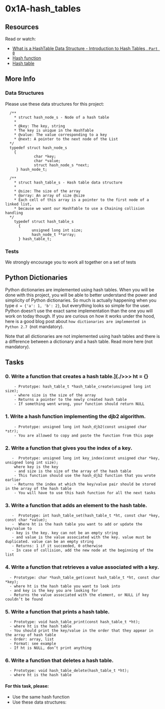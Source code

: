 # 0x1A-hash_tables

## Resources
Read or watch:

- <a href="https://www.youtube.com/watch?v=MfhjkfocRR0">What is a HashTable Data Structure - Introduction to Hash Tables , `Part 0`</a>
- <a href="https://en.wikipedia.org/wiki/Hash_function">Hash function</a>
- <a href="https://en.wikipedia.org/wiki/Hash_table">Hash table</a>

## More Info
### Data Structures
Please use these data structures for this project:

      /**
        * struct hash_node_s - Node of a hash table
        *
        * @key: The key, string
        * The key is unique in the HashTable
        * @value: The value corresponding to a key
        * @next: A pointer to the next node of the List
      */
      typedef struct hash_node_s
        {
                 char *key;
                 char *value;
                 struct hash_node_s *next;
         } hash_node_t;

      /**
        * struct hash_table_s - Hash table data structure
        *
        * @size: The size of the array
        * @array: An array of size @size
        * Each cell of this array is a pointer to the first node of a linked list,
        * because we want our HashTable to use a Chaining collision handling
      */
        typedef struct hash_table_s
          {
                unsigned long int size;
                hash_node_t **array;
          } hash_table_t;

### Tests
We strongly encourage you to work all together on a set of tests

## Python Dictionaries
Python dictionaries are implemented using hash tables. When you will be done with this project, you will be able to better understand the power and simplicity of Python dictionaries. So much is actually happening when you type `d = {'a': 1, 'b': 2}`, but everything looks so simple for the user. Python doesn’t use the exact same implementation than the one you will work on today though. If you are curious on how it works under the hood, here is a good blog post about `how dictionaries are implemented in Python 2.7 `(not mandatory).

Note that all dictionaries are not implemented using hash tables and there is a difference between a dictionary and a hash table. Read more here (not mandatory).

## Tasks

### 0. Write a function that creates a hash table.](./>>> ht = {}

        - Prototype: hash_table_t *hash_table_create(unsigned long int size);
        - where size is the size of the array
        - Returns a pointer to the newly created hash table
        - If something went wrong, your function should return NULL
        
### 1. Write a hash function implementing the djb2 algorithm.

        - Prototype: unsigned long int hash_djb2(const unsigned char *str);
        - You are allowed to copy and paste the function from this page


### 2. Write a function that gives you the index of a key.

       -  Prototype: unsigned long int key_index(const unsigned char *key, unsigned long int size);
        where key is the key
        - and size is the size of the array of the hash table
        - This function should use the hash_djb2 function that you wrote earlier
        - Returns the index at which the key/value pair should be stored in the array of the hash table
        - You will have to use this hash function for all the next tasks


### 3. Write a function that adds an element to the hash table.

       -  Prototype: int hash_table_set(hash_table_t *ht, const char *key, const char *value);
       -  Where ht is the hash table you want to add or update the key/value to
       - key is the key. key can not be an empty string
       - and value is the value associated with the key. value must be duplicated. value can be an empty string
       - Returns: 1 if it succeeded, 0 otherwise
       - In case of collision, add the new node at the beginning of the list

### 4. Write a function that retrieves a value associated with a key.

      - Prototype: char *hash_table_get(const hash_table_t *ht, const char *key);
      - where ht is the hash table you want to look into
      - and key is the key you are looking for
      - Returns the value associated with the element, or NULL if key couldn’t be found

### 5. Write a function that prints a hash table.

      - Prototype: void hash_table_print(const hash_table_t *ht);
      - where ht is the hash table
      - You should print the key/value in the order that they appear in the array of hash table
      - Order: array, list
      - Format: see example
      - If ht is NULL, don’t print anything

### 6. Write a function that deletes a hash table.

      - Prototype: void hash_table_delete(hash_table_t *ht);
      - where ht is the hash table


#### For this task, please:

- Use the same hash function
- Use these data structures:



